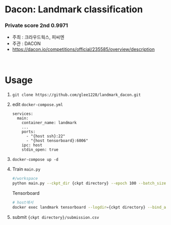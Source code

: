 # Dacon: Landmark classification

### Private score 2nd 0.9971

* 주최 : 크라우드웍스, 피씨엔
* 주관 : DACON
* https://dacon.io/competitions/official/235585/overview/description

<br>


# Usage

#### 
1. `git clone https://github.com/glee1228/landmark_dacon.git`
2. edit `docker-compose.yml`
    ```
    services:
      main:
        container_name: landmark
        ...
        ports:
          - "{host ssh}:22"
          - "{host tensorboard}:6006"
        ipc: host
        stdin_open: true
    ```

3. `docker-compose up -d`

4. Train  `main.py`
    ```bash
    #/workspace
    python main.py --ckpt_dir {ckpt directory} --epoch 100 --batch_size 64 --lr 0.001 --weight_decay 1e-5 -step 10 --gamma 0.8 
    ```
    Tensorboard
    ```bash
    # host에서 
    docker exec landmark tensorboard --logdir={ckpt directory} --bind_all
    ```
    
5. submit 
`{ckpt directory}/submission.csv`



 
